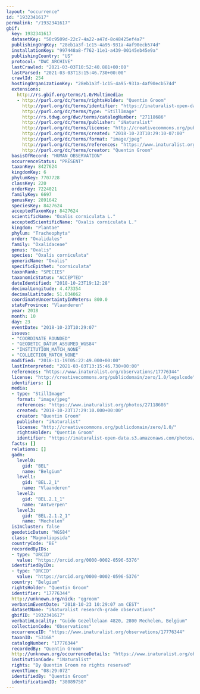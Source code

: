 ```yaml
---
layout: "occurrence"
id: "1932341617"
permalink: "/1932341617"
gbif:
  key: 1932341617
  datasetKey: "50c9509d-22c7-4a22-a47d-8c48425ef4a7"
  publishingOrgKey: "28eb1a3f-1c15-4a95-931a-4af90ecb574d"
  installationKey: "997448a8-f762-11e1-a439-00145eb45e9a"
  publishingCountry: "US"
  protocol: "DWC_ARCHIVE"
  lastCrawled: "2021-03-03T10:52:40.881+00:00"
  lastParsed: "2021-03-03T13:15:46.730+00:00"
  crawlId: 254
  hostingOrganizationKey: "28eb1a3f-1c15-4a95-931a-4af90ecb574d"
  extensions:
    http://rs.gbif.org/terms/1.0/Multimedia:
    - http://purl.org/dc/terms/rightsHolder: "Quentin Groom"
      http://purl.org/dc/terms/identifier: "https://inaturalist-open-data.s3.amazonaws.com/photos/27118686/original.jpeg?1540321952"
      http://purl.org/dc/terms/type: "StillImage"
      http://rs.tdwg.org/dwc/terms/catalogNumber: "27118686"
      http://purl.org/dc/terms/publisher: "iNaturalist"
      http://purl.org/dc/terms/license: "http://creativecommons.org/publicdomain/zero/1.0/"
      http://purl.org/dc/terms/created: "2018-10-23T10:29:10-07:00"
      http://purl.org/dc/terms/format: "image/jpeg"
      http://purl.org/dc/terms/references: "https://www.inaturalist.org/photos/27118686"
      http://purl.org/dc/terms/creator: "Quentin Groom"
  basisOfRecord: "HUMAN_OBSERVATION"
  occurrenceStatus: "PRESENT"
  taxonKey: 8427624
  kingdomKey: 6
  phylumKey: 7707728
  classKey: 220
  orderKey: 7224021
  familyKey: 6697
  genusKey: 2891642
  speciesKey: 8427624
  acceptedTaxonKey: 8427624
  scientificName: "Oxalis corniculata L."
  acceptedScientificName: "Oxalis corniculata L."
  kingdom: "Plantae"
  phylum: "Tracheophyta"
  order: "Oxalidales"
  family: "Oxalidaceae"
  genus: "Oxalis"
  species: "Oxalis corniculata"
  genericName: "Oxalis"
  specificEpithet: "corniculata"
  taxonRank: "SPECIES"
  taxonomicStatus: "ACCEPTED"
  dateIdentified: "2018-10-23T19:12:28"
  decimalLongitude: 4.473354
  decimalLatitude: 51.034062
  coordinateUncertaintyInMeters: 800.0
  stateProvince: "Vlaanderen"
  year: 2018
  month: 10
  day: 23
  eventDate: "2018-10-23T10:29:07"
  issues:
  - "COORDINATE_ROUNDED"
  - "GEODETIC_DATUM_ASSUMED_WGS84"
  - "INSTITUTION_MATCH_NONE"
  - "COLLECTION_MATCH_NONE"
  modified: "2018-11-19T05:22:49.000+00:00"
  lastInterpreted: "2021-03-03T13:15:46.730+00:00"
  references: "https://www.inaturalist.org/observations/17776344"
  license: "http://creativecommons.org/publicdomain/zero/1.0/legalcode"
  identifiers: []
  media:
  - type: "StillImage"
    format: "image/jpeg"
    references: "https://www.inaturalist.org/photos/27118686"
    created: "2018-10-23T17:29:10.000+00:00"
    creator: "Quentin Groom"
    publisher: "iNaturalist"
    license: "http://creativecommons.org/publicdomain/zero/1.0/"
    rightsHolder: "Quentin Groom"
    identifier: "https://inaturalist-open-data.s3.amazonaws.com/photos/27118686/original.jpeg?1540321952"
  facts: []
  relations: []
  gadm:
    level0:
      gid: "BEL"
      name: "Belgium"
    level1:
      gid: "BEL.2_1"
      name: "Vlaanderen"
    level2:
      gid: "BEL.2.1_1"
      name: "Antwerpen"
    level3:
      gid: "BEL.2.1.2_1"
      name: "Mechelen"
  isInCluster: false
  geodeticDatum: "WGS84"
  class: "Magnoliopsida"
  countryCode: "BE"
  recordedByIDs:
  - type: "ORCID"
    value: "https://orcid.org/0000-0002-0596-5376"
  identifiedByIDs:
  - type: "ORCID"
    value: "https://orcid.org/0000-0002-0596-5376"
  country: "Belgium"
  rightsHolder: "Quentin Groom"
  identifier: "17776344"
  http://unknown.org/nick: "qgroom"
  verbatimEventDate: "2018-10-23 10:29:07 am CEST"
  datasetName: "iNaturalist research-grade observations"
  gbifID: "1932341617"
  verbatimLocality: "Guido Gezellelaan 4820, 2800 Mechelen, Belgium"
  collectionCode: "Observations"
  occurrenceID: "https://www.inaturalist.org/observations/17776344"
  taxonID: "53168"
  catalogNumber: "17776344"
  recordedBy: "Quentin Groom"
  http://unknown.org/occurrenceDetails: "https://www.inaturalist.org/observations/17776344"
  institutionCode: "iNaturalist"
  rights: "By Quentin Groom no rights reserved"
  eventTime: "08:29:07Z"
  identifiedBy: "Quentin Groom"
  identificationID: "38089758"
---
```

